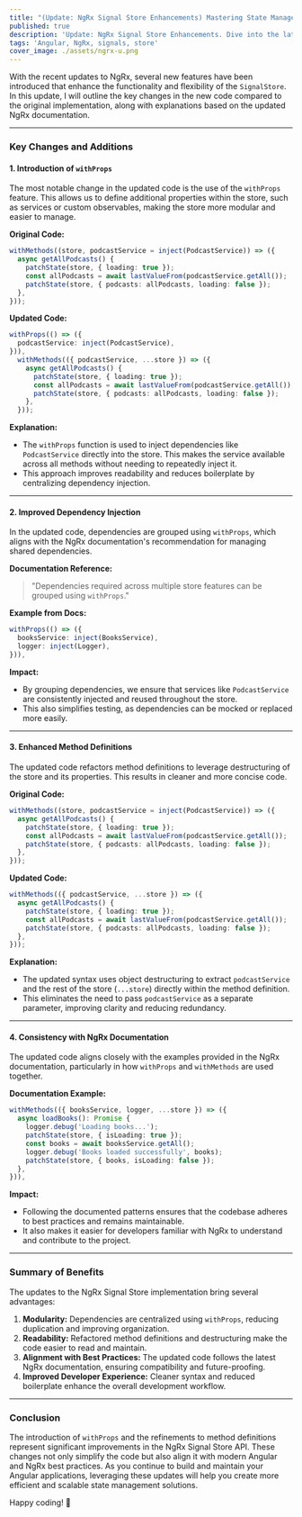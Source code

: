 ```yaml
---
title: "(Update: NgRx Signal Store Enhancements) Mastering State Management with NgRx Signal Store in Angular \U0001F680"
published: true
description: 'Update: NgRx Signal Store Enhancements. Dive into the latest improvements that merge Angular Signals API with NgRx for streamlined state management. This article details how to set up the updated NgRx Signal Store, leverage reactive updates and computed properties, and implement type-safe state modifications. Discover best practices for centralized state management and learn how these enhancements can optimize efficiency and scalability in your Angular applications.'
tags: 'Angular, NgRx, signals, store'
cover_image: ./assets/ngrx-u.png
---
```


With the recent updates to NgRx, several new features have been introduced that enhance the functionality and flexibility of the `SignalStore`. In this update, I will outline the key changes in the new code compared to the original implementation, along with explanations based on the updated NgRx documentation.

---

### Key Changes and Additions

#### 1. **Introduction of `withProps`**

The most notable change in the updated code is the use of the `withProps` feature. This allows us to define additional properties within the store, such as services or custom observables, making the store more modular and easier to manage.

**Original Code:**

```typescript
withMethods((store, podcastService = inject(PodcastService)) => ({
  async getAllPodcasts() {
    patchState(store, { loading: true });
    const allPodcasts = await lastValueFrom(podcastService.getAll());
    patchState(store, { podcasts: allPodcasts, loading: false });
  },
}));
```

**Updated Code:**

```typescript
withProps(() => ({
  podcastService: inject(PodcastService),
})),
  withMethods(({ podcastService, ...store }) => ({
    async getAllPodcasts() {
      patchState(store, { loading: true });
      const allPodcasts = await lastValueFrom(podcastService.getAll());
      patchState(store, { podcasts: allPodcasts, loading: false });
    },
  }));
```

**Explanation:**

- The `withProps` function is used to inject dependencies like `PodcastService` directly into the store. This makes the service available across all methods without needing to repeatedly inject it.
- This approach improves readability and reduces boilerplate by centralizing dependency injection.

---

#### 2. **Improved Dependency Injection**

In the updated code, dependencies are grouped using `withProps`, which aligns with the NgRx documentation's recommendation for managing shared dependencies.

**Documentation Reference:**

> "Dependencies required across multiple store features can be grouped using `withProps`."

**Example from Docs:**

```typescript
withProps(() => ({
  booksService: inject(BooksService),
  logger: inject(Logger),
})),
```

**Impact:**

- By grouping dependencies, we ensure that services like `PodcastService` are consistently injected and reused throughout the store.
- This also simplifies testing, as dependencies can be mocked or replaced more easily.

---

#### 3. **Enhanced Method Definitions**

The updated code refactors method definitions to leverage destructuring of the store and its properties. This results in cleaner and more concise code.

**Original Code:**

```typescript
withMethods((store, podcastService = inject(PodcastService)) => ({
  async getAllPodcasts() {
    patchState(store, { loading: true });
    const allPodcasts = await lastValueFrom(podcastService.getAll());
    patchState(store, { podcasts: allPodcasts, loading: false });
  },
}));
```

**Updated Code:**

```typescript
withMethods(({ podcastService, ...store }) => ({
  async getAllPodcasts() {
    patchState(store, { loading: true });
    const allPodcasts = await lastValueFrom(podcastService.getAll());
    patchState(store, { podcasts: allPodcasts, loading: false });
  },
}));
```

**Explanation:**

- The updated syntax uses object destructuring to extract `podcastService` and the rest of the store (`...store`) directly within the method definition.
- This eliminates the need to pass `podcastService` as a separate parameter, improving clarity and reducing redundancy.

---

#### 4. **Consistency with NgRx Documentation**

The updated code aligns closely with the examples provided in the NgRx documentation, particularly in how `withProps` and `withMethods` are used together.

**Documentation Example:**

```typescript
withMethods(({ booksService, logger, ...store }) => ({
  async loadBooks(): Promise {
    logger.debug('Loading books...');
    patchState(store, { isLoading: true });
    const books = await booksService.getAll();
    logger.debug('Books loaded successfully', books);
    patchState(store, { books, isLoading: false });
  },
})),
```

**Impact:**

- Following the documented patterns ensures that the codebase adheres to best practices and remains maintainable.
- It also makes it easier for developers familiar with NgRx to understand and contribute to the project.

---

### Summary of Benefits

The updates to the NgRx Signal Store implementation bring several advantages:

1. **Modularity:** Dependencies are centralized using `withProps`, reducing duplication and improving organization.
2. **Readability:** Refactored method definitions and destructuring make the code easier to read and maintain.
3. **Alignment with Best Practices:** The updated code follows the latest NgRx documentation, ensuring compatibility and future-proofing.
4. **Improved Developer Experience:** Cleaner syntax and reduced boilerplate enhance the overall development workflow.

---

### Conclusion

The introduction of `withProps` and the refinements to method definitions represent significant improvements in the NgRx Signal Store API. These changes not only simplify the code but also align it with modern Angular and NgRx best practices. As you continue to build and maintain your Angular applications, leveraging these updates will help you create more efficient and scalable state management solutions.

Happy coding! 🚀
